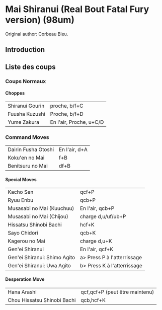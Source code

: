 # Mai Shiranui (Real Bout Fatal Fury version) (98um)

Original author: Corbeau Bleu.

## Introduction

## Liste des coups

### Coups Normaux

#### Choppes

|                 |                         |
|-----------------|-------------------------|
| Shiranui Gourin | proche, b/f+C           |
| Fuusha Kuzushi  | Proche, b/f+D           |
| Yume Zakura     | En l'air, Proche, u+C/D |

### Command Moves

|                     |               |
|---------------------|---------------|
| Dairin Fusha Otoshi | En l'air, d+A |
| Koku'en no Mai      | f+B           |
| Benitsuru no Mai    | df+B          |

#### Special Moves

|                              |                              |
|------------------------------|------------------------------|
| Kacho Sen                    | qcf+P                        |
| Ryuu Enbu                    | qcb+P                        |
| Musasabi no Mai (Kuuchuu)    | En l'air, qcb+P              |
| Musasabi no Mai (Chijou)     | charge d,u/uf/ub+P           |
| Hissatsu Shinobi Bachi       | hcf+K                        |
| Sayo Chidori                 | qcb+K                        |
| Kagerou no Mai               | charge d,u+K                 |
| Gen'ei Shiranui              | En l'air, qcf+K              |
| Gen'ei Shiranui: Shimo Agito | a\> Press P à l'atterrissage |
| Gen'ei Shiranui: Uwa Agito   | b\> Press K à l'atterrissage |

#### Desperation Move

|                             |                                |
|-----------------------------|--------------------------------|
| Hana Arashi                 | qcf,qcf+P (peut être maintenu) |
| Chou Hissatsu Shinobi Bachi | qcb,hcf+K                      |
